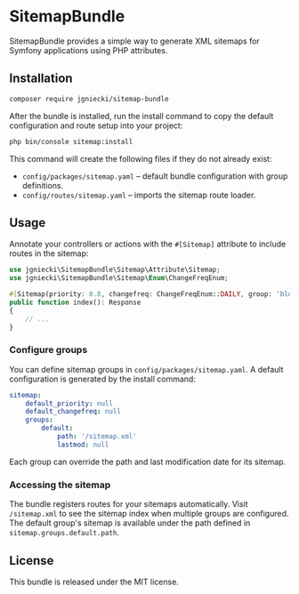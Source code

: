 # SitemapBundle

SitemapBundle provides a simple way to generate XML sitemaps for Symfony
applications using PHP attributes.

## Installation

```bash
composer require jgniecki/sitemap-bundle
```

After the bundle is installed, run the install command to copy the default
configuration and route setup into your project:

```bash
php bin/console sitemap:install
```

This command will create the following files if they do not already exist:

* `config/packages/sitemap.yaml` – default bundle configuration with group
  definitions.
* `config/routes/sitemap.yaml` – imports the sitemap route loader.

## Usage

Annotate your controllers or actions with the `#[Sitemap]` attribute to include
routes in the sitemap:

```php
use jgniecki\SitemapBundle\Sitemap\Attribute\Sitemap;
use jgniecki\SitemapBundle\Sitemap\Enum\ChangeFreqEnum;

#[Sitemap(priority: 0.8, changefreq: ChangeFreqEnum::DAILY, group: 'blog')]
public function index(): Response
{
    // ...
}
```

### Configure groups

You can define sitemap groups in `config/packages/sitemap.yaml`. A default
configuration is generated by the install command:

```yaml
sitemap:
    default_priority: null
    default_changefreq: null
    groups:
        default:
            path: '/sitemap.xml'
            lastmod: null
```

Each group can override the path and last modification date for its sitemap.

### Accessing the sitemap

The bundle registers routes for your sitemaps automatically. Visit
`/sitemap.xml` to see the sitemap index when multiple groups are configured.
The default group's sitemap is available under the path defined in
`sitemap.groups.default.path`.

## License

This bundle is released under the MIT license.
